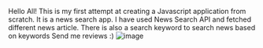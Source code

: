 Hello All!
This is my first attempt at creating a Javascript application from scratch.
It is a news search app.
I have used News Search API and fetched different news article.
There is also a search keyword to search news based on keywords
Send me reviews :)
![image](https://github.com/HellyComet/NewsSearchApp/assets/10164198/a4b78c7f-1843-4aff-b176-7de060969051)
